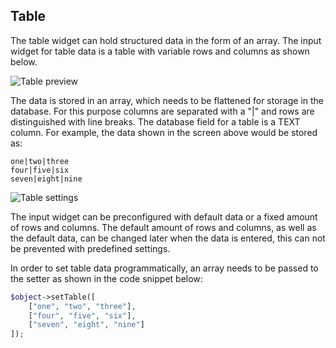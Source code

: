 ## Table

The table widget can hold structured data in the form of an array. 
The input widget for table data is a table with variable rows and columns as shown below.

![Table preview](/dev/img/Objects_Table_preview.png)

The data is stored in an array, which needs to be flattened for storage in the database. 
For this purpose columns are separated with a "|" and rows are distinguished with line breaks. 
The database field for a table is a TEXT column. 
For example, the data shown in the screen above would be stored as:

```
one|two|three
four|five|six
seven|eight|nine
```

![Table settings](/dev/img/Objects_Table_settings.png)

The input widget can be preconfigured with default data or a fixed amount of rows and columns. 
The default amount of rows and columns, as well as the default data, can be changed later when the data is entered, this can not be prevented with predefined settings.

In order to set table data programmatically, an array needs to be passed to the setter as shown in the code snippet below:

```php
$object->setTable([
    ["one", "two", "three"], 
    ["four", "five", "six"], 
    ["seven", "eight", "nine"]
]);
```